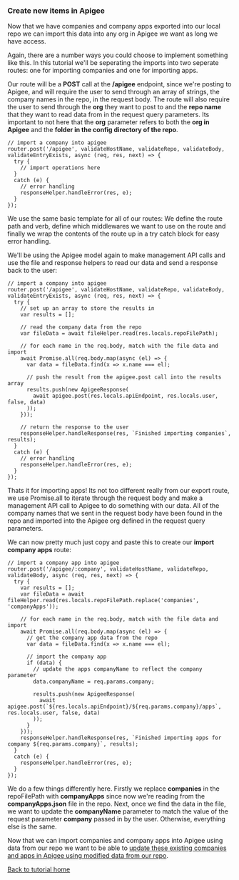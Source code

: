 ### Create new items in Apigee
Now that we have companies and company apps exported into our local repo we can import this data into any org in Apigee we want as long we have access.

Again, there are a number ways you could choose to implement something like this. In this tutorial we'll be seperating the imports into two seperate routes: one for importing companies and one for importing apps.

Our route will be a **POST** call at the **/apigee** endpoint, since we're posting to Apigee, and will require the user to send through an array of strings, the company names in the repo, in the request body. The route will also require the user to send through the **org** they want to post to and the **repo name** that they want to read data from in the request query parameters. Its important to not here that the **org** parameter refers to both the **org in Apigee** and the **folder in the config directory of the repo**.

```
// import a company into apigee
router.post('/apigee', validateHostName, validateRepo, validateBody, validateEntryExists, async (req, res, next) => {
  try {
    // import operations here
  }
  catch (e) {
    // error handling
    responseHelper.handleError(res, e);
  }
});
```

We use the same basic template for all of our routes: We define the route path and verb, define which middlewares we want to use on the route and finally we wrap the contents of the route up in a try catch block for easy error handling.

We'll be using the Apigee model again to make management API calls and use the file and response helpers to read our data and send a response back to the user:

```
// import a company into apigee
router.post('/apigee', validateHostName, validateRepo, validateBody, validateEntryExists, async (req, res, next) => {
  try {
    // set up an array to store the results in 
    var results = [];

    // read the company data from the repo
    var fileData = await fileHelper.read(res.locals.repoFilePath);

    // for each name in the req.body, match with the file data and import
    await Promise.all(req.body.map(async (el) => {
      var data = fileData.find(x => x.name === el);

      // push the result from the apigee.post call into the results array
      results.push(new ApigeeResponse(
        await apigee.post(res.locals.apiEndpoint, res.locals.user, false, data)
      ));
    }));

    // return the response to the user
    responseHelper.handleResponse(res, `Finished importing companies`, results);
  }
  catch (e) {
    // error handling
    responseHelper.handleError(res, e);
  }
});
```

Thats it for importing apps! Its not too different really from our export route, we use Promise.all to iterate through the request body and make a management API call to Apigee to do something with our data. All of the company names that we sent in the request body have been found in the repo and imported into the Apigee org defined in the request query parameters.

We can now pretty much just copy and paste this to create our **import company apps** route:

```
// import a company app into apigee
router.post('/apigee/:company', validateHostName, validateRepo, validateBody, async (req, res, next) => {
  try {
    var results = [];
    var fileData = await fileHelper.read(res.locals.repoFilePath.replace('companies', 'companyApps'));

    // for each name in the req.body, match with the file data and import
    await Promise.all(req.body.map(async (el) => {
      // get the company app data from the repo
      var data = fileData.find(x => x.name === el);

      // import the company app
      if (data) {
        // update the apps companyName to reflect the company parameter
        data.companyName = req.params.company;

        results.push(new ApigeeResponse(
          await apigee.post(`${res.locals.apiEndpoint}/${req.params.company}/apps`, res.locals.user, false, data)
        ));
      }
    }));
    responseHelper.handleResponse(res, `Finished importing apps for company ${req.params.company}`, results);
  }
  catch (e) {
    responseHelper.handleError(res, e);
  }
});
```

We do a few things differently here. Firstly we replace **companies** in the repoFilePath with **companyApps** since now we're reading from the **companyApps.json** file in the repo. Next, once we find the data in the file, we want to update the **companyName** parameter to match the value of the request parameter **company** passed in by the user. Otherwise, everything else is the same.

Now that we can import companies and company apps into Apigee using data from our repo we want to be able to [update these existing companies and apps in Apigee using modified data from our repo](./updating.md).

[Back to tutorial home](./intro.md)